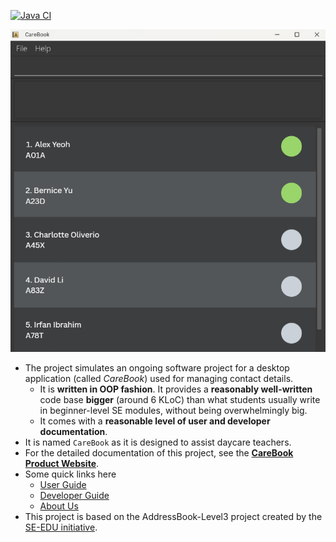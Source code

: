 [![Java CI](https://github.com/AY2425S2-CS2103T-T11-2/tp/actions/workflows/gradle.yml/badge.svg)](https://github.com/AY2425S2-CS2103T-T11-2/tp/actions/workflows/gradle.yml)

![Ui](docs/images/Ui.png)

* The project simulates an ongoing software project for a desktop application (called _CareBook_) used for managing contact details.
  * It is **written in OOP fashion**. It provides a **reasonably well-written** code base **bigger** (around 6 KLoC) than what students usually write in beginner-level SE modules, without being overwhelmingly big.
  * It comes with a **reasonable level of user and developer documentation**.
* It is named `CareBook` as it is designed to assist daycare teachers.
* For the detailed documentation of this project, see the **[CareBook Product Website](https://ay2425s2-cs2103t-t11-2.github.io/tp/)**.
* Some quick links here
  * [User Guide](https://ay2425s2-cs2103t-t11-2.github.io/tp/UserGuide.html)
  * [Developer Guide](https://ay2425s2-cs2103t-t11-2.github.io/tp/DeveloperGuide.html)
  * [About Us](https://ay2425s2-cs2103t-t11-2.github.io/tp/AboutUs.html)
* This project is based on the AddressBook-Level3 project created by the [SE-EDU initiative](https://se-education.org).
